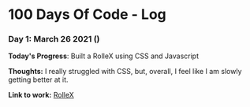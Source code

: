 # 100 Days Of Code - Log

### Day 1: March 26 2021 ()


**Today's Progress**: Built a RolleX using CSS and Javascript

**Thoughts:** I really struggled with CSS, but, overall, I feel like I am slowly getting better at it.

**Link to work:** [RolleX](https://codepen.io/victory-lucky/full/BapKpzp)

